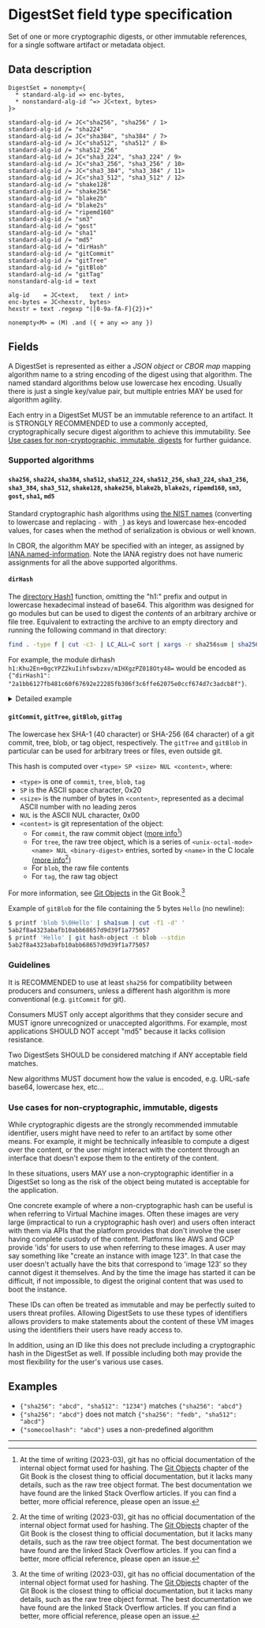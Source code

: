 # DigestSet field type specification

Set of one or more cryptographic digests, or other immutable references,
for a single software artifact or metadata object.

## Data description

```cddl
DigestSet = nonempty<{
  * standard-alg-id => enc-bytes,
  * nonstandard-alg-id ^=> JC<text, bytes>
}>

standard-alg-id /= JC<"sha256", "sha256" / 1>
standard-alg-id /= "sha224"
standard-alg-id /= JC<"sha384", "sha384" / 7>
standard-alg-id /= JC<"sha512", "sha512" / 8>
standard-alg-id /= "sha512_256"
standard-alg-id /= JC<"sha3_224", "sha3_224" / 9>
standard-alg-id /= JC<"sha3_256", "sha3_256" / 10>
standard-alg-id /= JC<"sha3_384", "sha3_384" / 11>
standard-alg-id /= JC<"sha3_512", "sha3_512" / 12>
standard-alg-id /= "shake128"
standard-alg-id /= "shake256"
standard-alg-id /= "blake2b"
standard-alg-id /= "blake2s"
standard-alg-id /= "ripemd160"
standard-alg-id /= "sm3"
standard-alg-id /= "gost"
standard-alg-id /= "sha1"
standard-alg-id /= "md5"
standard-alg-id /= "dirHash"
standard-alg-id /= "gitCommit"
standard-alg-id /= "gitTree"
standard-alg-id /= "gitBlob"
standard-alg-id /= "gitTag"
nonstandard-alg-id = text

alg-id    = JC<text,   text / int>
enc-bytes = JC<hexstr, bytes>
hexstr = text .regexp "([0-9a-fA-F]{2})+"

nonempty<M> = (M) .and ({ + any => any })
```

## Fields

A DigestSet is represented as either a _JSON object_ or _CBOR map_ mapping
algorithm name to a string encoding of the digest using that algorithm. The
named standard algorithms below use lowercase hex encoding. Usually there is
just a single key/value pair, but multiple entries MAY be used for algorithm
agility.

Each entry in a DigestSet MUST be an immutable reference to an artifact. It is
STRONGLY RECOMMENDED to use a commonly accepted, cryptographically secure digest
algorithm to achieve this immutability. See [Use cases for non-cryptographic,
immutable, digests](#use-cases-for-non-cryptographic-immutable-digests) for
further guidance.

### Supported algorithms

#### `sha256`, `sha224`, `sha384`, `sha512`, `sha512_224`, `sha512_256`, `sha3_224`, `sha3_256`, `sha3_384`, `sha3_512`, `shake128`, `shake256`, `blake2b`, `blake2s`, `ripemd160`, `sm3`, `gost`, `sha1`, `md5`

Standard cryptographic hash algorithms using [the NIST names][] (converting to
lowercase and replacing `-` with `_`) as keys and lowercase hex-encoded values,
for cases when the method of serialization is obvious or well known.

In CBOR, the algorithm MAY be specified with an integer, as assigned by [IANA.named-information].
Note the IANA registry does not have numeric assignments for all the above supported algorithms.

#### `dirHash`

The [directory Hash1][] function, omitting the "h1:" prefix
and output in lowercase hexadecimal instead of base64. This algorithm was
designed for go modules but can be used to digest the _contents_ of an
arbitrary archive or file tree. Equivalent to extracting the archive to an
empty directory and running the following command in that directory:

```bash
find . -type f | cut -c3- | LC_ALL=C sort | xargs -r sha256sum | sha256sum | cut -f1 -d' '
```

For example, the module dirhash
`h1:Khu2En+0gcYPZ2kuIihfswbzxv/mIHXgzPZ018Oty48=` would be encoded as
`{"dirHash1": "2a1bb6127fb481c60f67692e22285fb306f3c6ffe62075e0ccf674d7c3adcb8f"}`.

<details>
<summary>Detailed example</summary>

The go module `github.com/marklodato/go-hello-world@v0.0.1` has module
dirhash `h1:Khu2En+0gcYPZ2kuIihfswbzxv/mIHXgzPZ018Oty48=`:

```bash
$ curl https://sum.golang.org/lookup/github.com/marklodato/go-hello-world@v0.0.1
...
github.com/marklodato/go-hello-world v0.0.1 h1:Khu2En+0gcYPZ2kuIihfswbzxv/mIHXgzPZ018Oty48=
...
```

To compute the dirhash by hand, first fetch the module archive and extract
it to an empty directory:

```bash
curl -O https://proxy.golang.org/github.com/marklodato/go-hello-world/@v/v0.0.1.zip
mkdir tmp
cd tmp
unzip ../v0.0.1.zip
```

We can see all of the files in the directory using the first part of the
command above:

```bash
$ find . -type f | cut -c3- | LC_ALL=C sort | xargs -r sha256sum
3a137eef6458bfb76bb2c63fc29ffc7166604d2d2e09ed9d8250a534122a8364  github.com/marklodato/go-hello-world@v0.0.1/README.md
28e7c942a036902d981759d0bf5704d2bfc7cb500caf68b84711b234af01c6a5  github.com/marklodato/go-hello-world@v0.0.1/go.mod
ddc4da627d9a9f45fb29641a1b185d6f53287ecfd921aacbf4fe54b7a86fe8d1  github.com/marklodato/go-hello-world@v0.0.1/main.go
```

The dirhash is the sha256 sum over the output of the previous command:

```bash
$ find . -type f | cut -c3- | LC_ALL=C sort | xargs -r sha256sum | sha256sum | cut -f1 -d' '
2a1bb6127fb481c60f67692e22285fb306f3c6ffe62075e0ccf674d7c3adcb8f
```

This is equivalent to the base64 encoded version:

```bash
$ echo '2a1bb6127fb481c60f67692e22285fb306f3c6ffe62075e0ccf674d7c3adcb8f' | xxd -r -p | {printf 'h1:'; base64}
h1:Khu2En+0gcYPZ2kuIihfswbzxv/mIHXgzPZ018Oty48=
```

</details>

#### `gitCommit`, `gitTree`, `gitBlob`, `gitTag`

The lowercase hex SHA-1 (40 character) or SHA-256 (64 character) of a git
commit, tree, blob, or tag object, respectively. The `gitTree` and `gitBlob` in
particular can be used for arbitrary trees or files, even outside git.

This hash is computed over `<type> SP <size> NUL <content>`, where:

-   `<type>` is one of `commit`, `tree`, `blob`, `tag`
-   `SP` is the ASCII space character, 0x20
-   `<size>` is the number of bytes in `<content>`, represented as a decimal
    ASCII number with no leading zeros
-   `NUL` is the ASCII NUL character, 0x00
-   `<content>` is git representation of the object:
    -   For `commit`, the raw commit object ([more info][so-commit][^git-docs])
    -   For `tree`,  the raw tree object, which is a series of
        `<unix-octal-mode> <name> NUL <binary-digest>` entries, sorted by
        `<name>` in the C locale ([more info][so-tree][^git-docs])
    -   For `blob`, the raw file contents
    -   For `tag`, the raw tag object

For more information, see [Git Objects] in the Git Book.[^git-docs]

Example of `gitBlob` for the file containing the 5 bytes `Hello` (no newline):

```bash
$ printf 'blob 5\0Hello' | sha1sum | cut -f1 -d' '
5ab2f8a4323abafb10abb68657d9d39f1a775057
$ printf 'Hello' | git hash-object -t blob --stdin
5ab2f8a4323abafb10abb68657d9d39f1a775057
```

### Guidelines

It is RECOMMENDED to use at least `sha256` for compatibility between
producers and consumers, unless a different hash algorithm is more
conventional (e.g. `gitCommit` for git).

Consumers MUST only accept algorithms that they consider secure and MUST
ignore unrecognized or unaccepted algorithms. For example, most
applications SHOULD NOT accept "md5" because it lacks collision resistance.

Two DigestSets SHOULD be considered matching if ANY acceptable field
matches.

New algorithms MUST document how the value is encoded, e.g. URL-safe base64,
lowercase hex, etc...

### Use cases for non-cryptographic, immutable, digests

While cryptographic digests are the strongly recommended immutable identifier,
users might have need to refer to an artifact by some other means. For example,
it might be technically infeasible to compute a digest over the content, or
the user might interact with the content through an interface that doesn't
expose them to the entirety of the content.

In these situations, users MAY use a non-cryptographic identifier in a DigestSet
so long as the risk of the object being mutated is acceptable for the
application.

One concrete example of where a non-cryptographic hash can be useful is when
referring to Virtual Machine images. Often these images are very large
(impractical to run a cryptographic hash over) and users often interact with
them via APIs that the platform provides that don't involve the user having
complete custody of the content. Platforms like AWS and GCP provide 'ids' for
users to use when referring to these images. A user may say something like
"create an instance with image 123". In that case the user doesn't actually have
the bits that correspond to 'image 123' so they cannot digest it themselves. And
by the time the image has started it can be difficult, if not impossible, to
digest the original content that was used to boot the instance.

These IDs can often be treated as immutable and may be perfectly suited to users
threat profiles. Allowing DigestSets to use these types of identifiers allows
providers to make statements about the content of these VM images using the
identifiers their users have ready access to.

In addition, using an ID like this does not preclude including a cryptographic
hash in the DigestSet as well. If possible including both may provide the most
flexibility for the user's various use cases.

## Examples

-   `{"sha256": "abcd", "sha512": "1234"}` matches `{"sha256": "abcd"}`
-   `{"sha256": "abcd"}` does not match `{"sha256": "fedb", "sha512": "abcd"}`
-   `{"somecoolhash": "abcd"}` uses a non-predefined algorithm

<!-- Add a horizontal rule to separate footnotes -->

---

[^git-docs]: At the time of writing (2023-03), git has no official documentation
    of the internal object format used for hashing. The [Git Objects]
    chapter of the Git Book is the closest thing to official documentation, but
    it lacks many details, such as the raw tree object format. The best
    documentation we have found are the linked Stack Overflow articles. If you
    can find a better, more official reference, please open an issue.

[Git Objects]: https://git-scm.com/book/en/v2/Git-Internals-Git-Objects
[directory Hash1]: https://cs.opensource.google/go/x/mod/+/refs/tags/v0.5.0:sumdb/dirhash/hash.go
[so-commit]: https://stackoverflow.com/a/37438460
[so-tree]: https://stackoverflow.com/a/35902553
[the NIST names]: https://csrc.nist.gov/projects/hash-functions
[IANA.named-information]: https://www.iana.org/assignments/named-information/named-information.xhtml
